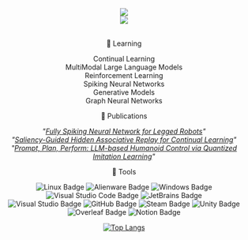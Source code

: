 
<div align="center"> <img src="https://github-readme-streak-stats.herokuapp.com/?user=thisisnotahuman&theme=dark&hide_border=true" /> </div>
<div align="center"> <img src="https://metrics.lecoq.io/thisisnotahuman?template=classic&config.timezone=Asia%2FShanghai"> </div>

<br />

<div align="center"> 
  
💪 Learning

Continual Learning <br />
MultiModal Large Language Models <br />
Reinforcement Learning <br />
Spiking Neural Networks <br />
Generative Models <br />
Graph Neural Networks <br />

📜 Publications

*"[Fully Spiking Neural Network for Legged Robots](https://arxiv.org/abs/2310.05022)"* <br />
*"[Saliency-Guided Hidden Associative Replay for Continual Learning](https://arxiv.org/abs/2310.04334)"* <br />
*"[Prompt, Plan, Perform: LLM-based Humanoid Control via Quantized 
Imitation Learning](https://arxiv.org/abs/2309.11359)"* <br />

🧰 Tools

![Linux Badge](https://img.shields.io/badge/Linux-FCC624?logo=linux&logoColor=000&style=flat)
![Alienware Badge](https://img.shields.io/badge/Alienware-E2231A?logo=Alienware&logoColor=fff&style=flat)
![Windows Badge](https://img.shields.io/badge/Windows-0078D6?logo=windows&logoColor=fff&style=flat)
![Visual Studio Code Badge](https://img.shields.io/badge/Visual%20Studio%20Code-007ACC?logo=visualstudiocode&logoColor=fff&style=flat)
![JetBrains Badge](https://img.shields.io/badge/JetBrains-31A8FF?logo=JetBrains&logoColor=fff&style=flat) <br />
![Visual Studio Badge](https://img.shields.io/badge/Visual%20Studio-5C2D91?logo=visualstudio&logoColor=fff&style=flat)
![GitHub Badge](https://img.shields.io/badge/GitHub-181717?logo=github&logoColor=fff&style=flat)
![Steam Badge](https://img.shields.io/badge/Steam-00058B?logo=Steam&logoColor=fff&style=flat)
![Unity Badge](https://img.shields.io/badge/Unity-A23BCC?logo=Unity&logoColor=fff&style=flat)
![Overleaf Badge](https://img.shields.io/badge/Overleaf-E0271B?logo=Overleaf&logoColor=fff&style=flat)
![Notion Badge](https://img.shields.io/badge/Notion-C1303B?logo=Notion&logoColor=fff&style=flat)

[![Top Langs](https://github-readme-stats.vercel.app/api/top-langs/?username=thisisnotahuman&layout=donut&theme=radical&hide_border=true)](https://github.com/thisisnotahuman/thisisnotahuman)

</div>
